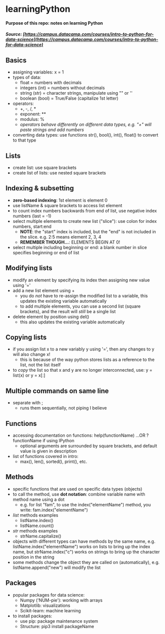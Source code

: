 # learningPython
#### Purpose of this repo: notes on learning Python
##### Source: [https://campus.datacamp.com/courses/intro-to-python-for-data-science](https://campus.datacamp.com/courses/intro-to-python-for-data-science)

## Basics
* assigning variables: x = 1
* types of data:
  - float = numbers with decimals
  - integers (int) = numbers without decimals
  - string (str) = character strings, manipulate using "" or ''
  - boolean (bool) = True/False (capitalize 1st letter)
* operators:
  - +, -, /, *
  - exponent: **
  - modulus: %
  - _operators behave differently on different data types, e.g. "+" will paste strings and add numbers_
* converting data types: use functions str(), bool(), int(), float() to convert to that type

## Lists
* create list: use square brackets
* create list of lists: use nested square brackets

## Indexing & subsetting
* __zero-based indexing__: 1st element is element 0
* use listName & square brackets to access list element
* to count index numbers backwards from end of list, use negative index numbers (last = -1)
* select multiple elements to create new list ("slice"): use colon for index numbers, start:end
  - __NOTE__: the "start" index is included, but the "end" is not included in the slice. e.g. 2:5 means element 2, 3, 4
  - __REMEMBER THOUGH...__: ELEMENTS BEGIN AT 0!
* select multiple including beginning or end: a blank number in slice specifies beginning or end of list

## Modifying lists
* modify an element by specifying its index then assigning new value using '='
* add a new list element using +
  - you do _not_ have to re-assign the modified list to a variable, this updates the existing variable automatically
  - to add multiple elements, you can use a second list (square brackets), and the result will _still_ be a single list
* delete element by position using del()
  - this also updates the existing variable automatically
  
## Copying lists
* if you assign list x to a new variably y using '=', then any changes to y will also change x! 
  - this is because of the way python stores lists as a reference to the list, not the list itself
* to _copy_ the list so that x and y are no longer interconnected, use: y = list(x) or y = x\[:]

## Multiple commands on same line
* separate with ;
  - runs them sequentially, not piping I believe

## Functions
* accessing documentation on functions: help(functionName) ...OR ?functionName if using IPython
  - optional arguments are surrounded by square brackets, and default value is given in description
* list of functions covered in intro:
  - max(), len(), sorted(), print(), etc.

## Methods
* specific functions that are used on specific data types (objects)
* to call the method, use __dot notation__: combine variable name with method name using a dot
  - e.g. for list "fam", to use the index("elementName") method, you write: fam.index("elementName")
* _list_ methods examples
  - listName.index()
  - listName.count()
* _str_ methods examples
  - strName.capitalize()
* objects with different types can have methods by the same name, e.g. listName.index("elementName") works on lists to bring up the index name, but strName.index("c") works on strings to bring up the character position in the string
* some methods change the object they are called on (automatically), e.g. listName.append("new") will modify the list

## Packages
* popular packages for data science:
  - Numpy ('NUM-pie'): working with arrays
  - Matplotlib: visualizations
  - Scikit-learn: machine learning
* to install packages:
  - use pip: package maintenance system
  - Structure: pip3 install packageName
